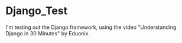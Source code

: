 # Django_Test
I'm testing out the Django framework, using the video "Understanding Django in 30 Minutes" by Eduonix.
